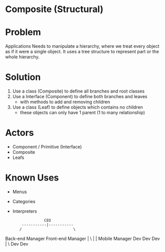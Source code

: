 # Composite (Structural)

# Problem

Applications Needs to manipulate a hierarchy, where we treat every object as if 
it were a single object. It uses a tree structure to represent part or the whole
hierarchy.

# Solution 
1. Use a class (Composite) to define all branches and root classes
2. Use a Interface (Component) to define both branches and leaves
   - with methods to add and removing children
3. Use a class (Leaf) to define objects which contains no children
   - these objects can only have 1 parent (1 to many relationship)


# Actors
- Component / Primitive (Interface)
- Composite 
- Leafs

# Known Uses
- Menus
- Categories
- Interpreters



                    CEO
          -----------|-----------      
         /                       \
Back-end Manager          Front-end Manager
     |         \            |           | 
Mobile Manager  Dev        Dev         Dev   
 |        \ 
Dev      Dev